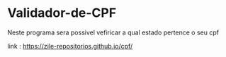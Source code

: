 # Validador-de-CPF

Neste programa sera possivel vefiricar a qual estado pertence o seu cpf

 link : https://zile-repositorios.github.io/cpf/
